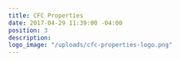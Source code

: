 ```yaml
---
title: CFC Properties
date: 2017-04-29 11:39:00 -04:00
position: 3
description: 
logo_image: "/uploads/cfc-properties-logo.png"
---
```


